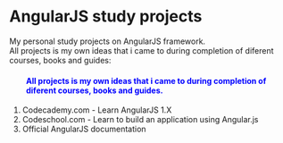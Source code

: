 # AngularJS study projects
My personal study projects on AngularJS framework.  
All projects is my own ideas that i came to during completion of diferent courses, books and guides:
<h4 style="color:blue;margin-left:30px;">All projects is my own ideas that i came to during completion of diferent courses, books and guides.</h4>
<ol>
	<li>Codecademy.com - Learn AngularJS 1.X</li>
	<li>Codeschool.com - Learn to build an application using Angular.js</li>
	<li>Official AngularJS documentation</li>
</ol>
